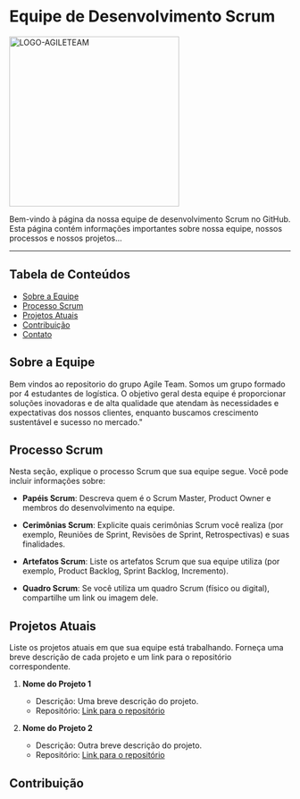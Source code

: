 # **Equipe de Desenvolvimento Scrum**
<img width="304" alt="LOGO-AGILETEAM" src="https://github.com/larissaandradek/larissaandradek/assets/142457045/a80a0ad6-3890-4c2a-841c-dd9c2230de7c">

<p>Bem-vindo à página da nossa equipe de desenvolvimento Scrum no GitHub. Esta página contém informações importantes sobre nossa equipe, nossos processos e nossos projetos...</p>


---

## Tabela de Conteúdos

- [Sobre a Equipe](#sobre-a-equipe)
- [Processo Scrum](#processo-scrum)
- [Projetos Atuais](#projetos-atuais)
- [Contribuição](#contribuição)
- [Contato](#contato)


## Sobre a Equipe

Bem vindos ao repositorio do grupo Agile Team. Somos um grupo formado por 4 estudantes de logística. O objetivo geral desta equipe é proporcionar soluções inovadoras e de alta qualidade que atendam às necessidades e expectativas dos nossos clientes, enquanto buscamos crescimento sustentável e sucesso no mercado."

## Processo Scrum

Nesta seção, explique o processo Scrum que sua equipe segue. Você pode incluir informações sobre:

- **Papéis Scrum**: Descreva quem é o Scrum Master, Product Owner e membros do desenvolvimento na equipe.

- **Cerimônias Scrum**: Explicite quais cerimônias Scrum você realiza (por exemplo, Reuniões de Sprint, Revisões de Sprint, Retrospectivas) e suas finalidades.

- **Artefatos Scrum**: Liste os artefatos Scrum que sua equipe utiliza (por exemplo, Product Backlog, Sprint Backlog, Incremento).

- **Quadro Scrum**: Se você utiliza um quadro Scrum (físico ou digital), compartilhe um link ou imagem dele.

## Projetos Atuais

Liste os projetos atuais em que sua equipe está trabalhando. Forneça uma breve descrição de cada projeto e um link para o repositório correspondente.

1. **Nome do Projeto 1**
   - Descrição: Uma breve descrição do projeto.
   - Repositório: [Link para o repositório](https://github.com/sua-equipe/projeto-1)

2. **Nome do Projeto 2**
   - Descrição: Outra breve descrição do projeto.
   - Repositório: [Link para o repositório](https://github.com/sua-equipe/projeto-2)

## Contribuição
